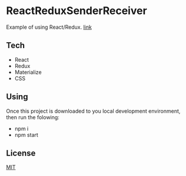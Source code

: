 # ReactReduxSenderReceiver

Example of using React/Redux. [link](https://mysimonid.github.io/ReactReduxSenderReceiver/)

## Tech
- React
- Redux
- Materialize
- CSS

## Using

Once this project is downloaded to you local development environment, then run the folowing:

- npm i
- npm start


## License
[MIT](https://choosealicense.com/licenses/mit/)

